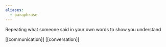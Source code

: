 ```yaml
---
aliases:
  - paraphrase
---
```

Repeating what someone said in your own words to show you understand

[[communication]]
[[conversation]]